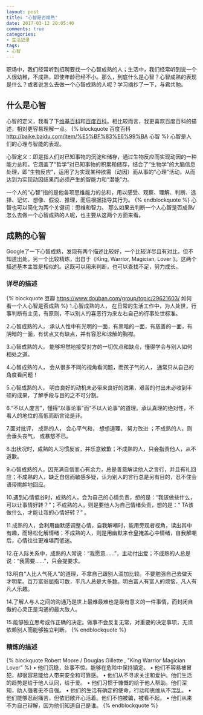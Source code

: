```yaml
---
layout: post
title: "心智是否成熟"
date: 2017-03-12 20:05:40
comments: true
categories:
- 生活记录
tags:
- 心智
---
```

职场中，我们经常听到招聘要找一个心智成熟的人；生活中，我们经常听到说一个人很幼稚，不成熟，即使年龄已经不小。那么，到底什么是心智？心智成熟的表现是什么？或者说怎么去做一个心智成熟的人呢？学习摘抄了一下，与君共勉。
## 什么是心智
心智的定义，我看了下[维基百科](https://zh.wikipedia.org/wiki/%E5%BF%83%E7%81%B5)和[百度百科](http://baike.baidu.com/item/%E5%BF%83%E6%99%BA)。相比较而言，我更喜欢百度百科的描述，相对更容易理解一点。
{% blockquote 百度百科 http://baike.baidu.com/item/%E5%BF%83%E6%99%BA 心智 %}
心智是人们的心理与智能的表现。

心智定义：即是指人们对已知事物的沉淀和储存，通过生物反应而实现动因的一种能力总和。它涵盖了“哲学”对已知事物的积累和储存，结合了“生物学”的大脑信息处理，即“生物反应”，运用了为实现某种欲需（动因）而从事的“心理”活动，从而达到为实现动因结果而必须产生的智能力和“潜能”力。

一个人的“心智”指的是他各项思维能力的总和，用以感受、观察、理解、判断、选择、记忆、想像、假设、推理，而后根据指导其行为。
{% endblockquote %}
心智也可以简化为两个关键词：思维和智力。
那么如果去判断一个人心智是否成熟/怎么去做一个心智成熟的人呢，也主要从这两个方面来看。

## 成熟的心智
Google了一下心智成熟，发现有两个描述比较好，一个比较详尽且有对比，但不知道出处。另一个比较精炼，出自于《King, Warrior, Magician, Lover 》。这两个描述基本主旨是相似的。这既可以用来判断，也可以查找不足，努力成长。
### 详尽的描述
{% blockquote 豆瓣  https://www.douban.com/group/topic/29621603/ 如何看一个人心智是否成熟 %}
1.心智成熟的人， 在日常的生活工作中，为人处世，行事判断有主见，有原则，不以别人的喜恶行为来左右自己的行事处世标准。 

2.心智成熟的人， 承认人性中有光明的一面，有黑暗的一面，有慈善的一面，有阴暗的一面，有优点又有缺点，并有容忍和谅解的胸襟。 

3.心智成熟的人， 能够坦然地接受对方的一切优点和缺点，懂得学会与别人如何相处之道。 

4.心智成熟的人， 会从很多不同的视角看问题，而孩子气的人， 通常只从自己的角度看问题！

5.心智成熟的人， 明白良好的动机未必带来良好的效果，艰苦的付出未必收到丰硕的成果，了解手段与目的之不可分割。 

6.“不以人废言”，懂得“以事论事”而“不以人论事”的道理。承认真理的绝对性，不看人的地位的高低而断言论是非。 

7.面对批评， 成熟的人， 会心平气和， 想想道理， 努力改进 ；不成熟的人，则会垂头丧气， 或暴怒不已。 

8.出状况时，成熟的人习惯反省，并乐意致歉；不成熟的人，只会指责他人，从不道歉。 

9.心智成熟的人，因充满自信而心有余力，总是善意解读他人之言行，并且有礼回应；不成熟的人，缺乏自信而敏感多疑，认为别人的言行总是另有目的，忍不住会语带挑衅地回应。

10.遇到心情低谷时，成熟的人，会为自己的心情负责，想的是：“我该做些什么，可以让事情好转？”；不成熟的人，则是要他人为自己情绪负责，想的是：“ TA该做什么，才能让我的心情好转？” 。

11.成熟的人，会利用幽默感调整心情，自我解嘲时，能用旁观者视角，读出其中有趣，而轻松化解情绪；不成熟的人，则是用幽默来仓皇掩盖心中情绪，自我解嘲后，心情往往更难堪而低迷。 

12.在人际关系中，成熟的人常说：“我愿意……”，主动付出爱；不成熟的人总是说：“我需要……”，只会提要求。 

13.明白“人比人气死人”的道理，不拿自己跟别人滥加比较。不要勉强自己去做天才明星。百万富翁屈指可数，平凡人总是大多数。明白富人有富人的烦恼，凡人有凡人乐趣。 

14.了解人与人之间的沟通乃是世上最难最难也是最有意义的一件事情，而封闭自傲的心灵正是沟通的最大敌人。 

15.能够独立思考或作正确的决定。做事不会反复无常，对重要的决定事项，无须依赖别人而能够独立判断。
{% endblockquote %}
### 精炼的描述
{% blockquote Robert Moore / Douglas Gillette , "King Warrior Magician Lover" %}
• 他们沉稳，处事不惊。能够在危险中保持镇定。
• 他们不容易被冒犯，却很容易能给人带来安全和可靠感。
• 他们从不寻求关注和爱护。他们生活的趋势是给于他人认同，给于爱。
• 他们习惯于慷慨的给于他人帮助。他们深知，助人强者无不自强。
• 他们的生活有确定的使命，行动和思维从不混乱。
• 他们能够忍耐痛苦，但依旧敞开心活着。他们不怕被骗，被看不起。
• 他们从来不为自己辩解，因为他们知道自己是谁。
{% endblockquote %}